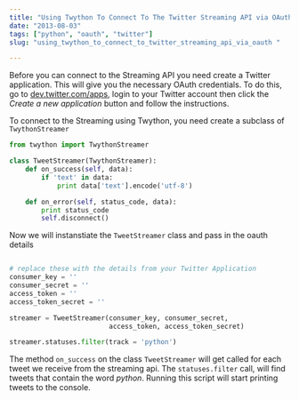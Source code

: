 ```yaml
---
title: "Using Twython To Connect To The Twitter Streaming API via OAuth"
date: "2013-08-03"
tags: ["python", "oauth", "twitter"]
slug: "using_twython_to_connect_to_twitter_streaming_api_via_oauth "

---
```


Before you can connect to the Streaming API you need create a Twitter application. This will give you the necessary OAuth credentials. To do this, go to [dev.twitter.com/apps](http://dev.twitter.com/apps), login to your Twitter account then click the _Create a new application_ button and follow the instructions.

To connect to the Streaming using Twython, you need create a subclass of `TwythonStreamer`

```python
from twython import TwythonStreamer

class TweetStreamer(TwythonStreamer):
    def on_success(self, data):
        if 'text' in data:
            print data['text'].encode('utf-8')

    def on_error(self, status_code, data):
        print status_code
        self.disconnect()
```

Now we will instanstiate the `TweetStreamer` class and pass in the oauth details

```python

# replace these with the details from your Twitter Application
consumer_key = ''
consumer_secret = ''
access_token = ''
access_token_secret = ''

streamer = TweetStreamer(consumer_key, consumer_secret,
                         access_token, access_token_secret)

streamer.statuses.filter(track = 'python')
```

The method `on_success` on the class `TweetStreamer` will get called for each tweet we receive from the streaming api. The `statuses.filter` call, will find tweets that contain the word _python_. Running this script will start printing tweets to the console.
